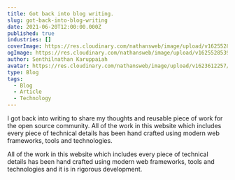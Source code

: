 ```yaml
---
title: Got back into blog writing.
slug: got-back-into-blog-writing
date: 2021-06-20T12:00:00.000Z
published: true
industries: []
coverImage: https://res.cloudinary.com/nathansweb/image/upload/v1625528539/bird-01.jpg
ogImage: https://res.cloudinary.com/nathansweb/image/upload/v1625528539/bird-01.jpg
author: Senthilnathan Karuppaiah
avatar: https://res.cloudinary.com/nathansweb/image/upload/v1623612257/profile/sk_profile_sq.png
type: Blog
tags:
  - Blog
  - Article
  - Technology
---
```


I got back into writing to share my thoughts and reusable piece of work for the open source community. All of the work in this website which includes every piece of technical details has been hand crafted using modern web frameworks, tools and technologies.
<!--more-->

All of the work in this website which includes every piece of technical details has been hand crafted using modern web frameworks, tools and technologies and it is in rigorous development. 